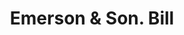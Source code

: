 ---
doi: 10.7916/D8F77QQ7
date_other: '1910'
date_other_textual: 1910-1919
form: printed ephemera
genre:
- Invoices
name:
- Emerson & Son
object_in_context_url: https://biggert.cul.columbia.edu/items/view/ave_biggert_01588
subject_hierarchical_geographic:
- Brattleboro, Vermont, United States
subject_name:
- Emerson & Son
title: Emerson & Son. Bill
sort_title: Emerson & Son. Bill
call_number: ave_biggert_01588
coordinates:
- 42.85,-72.58222222222221
pid: ave_biggert_01588
identifiers: ave_biggert_01588
thumbnail: https://derivativo-2.library.columbia.edu/iiif/2/ldpd:343930/full/!256,256/0/native.jpg
permalink: /biggert/ave_biggert_01588/
layout: iiif-image-page
---